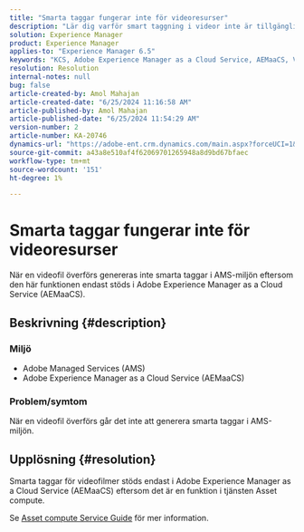 ```yaml
---
title: "Smarta taggar fungerar inte för videoresurser"
description: "Lär dig varför smart taggning i videor inte är tillgängligt i AMS-miljön, men stöds i Adobe Experience Manager as a Cloud Service."
solution: Experience Manager
product: Experience Manager
applies-to: "Experience Manager 6.5"
keywords: "KCS, Adobe Experience Manager as a Cloud Service, AEMaaCS, Video Assets, AMS, Smart Tags fungerar inte"
resolution: Resolution
internal-notes: null
bug: false
article-created-by: Amol Mahajan
article-created-date: "6/25/2024 11:16:58 AM"
article-published-by: Amol Mahajan
article-published-date: "6/25/2024 11:54:29 AM"
version-number: 2
article-number: KA-20746
dynamics-url: "https://adobe-ent.crm.dynamics.com/main.aspx?forceUCI=1&pagetype=entityrecord&etn=knowledgearticle&id=7ab10c6a-e432-ef11-840a-6045bd06eea5"
source-git-commit: a43a8e510af4f62069701265948a8d9bd67bfaec
workflow-type: tm+mt
source-wordcount: '151'
ht-degree: 1%

---
```


# Smarta taggar fungerar inte för videoresurser


När en videofil överförs genereras inte smarta taggar i AMS-miljön eftersom den här funktionen endast stöds i Adobe Experience Manager as a Cloud Service (AEMaaCS).

## Beskrivning {#description}


### <b>Miljö</b>

- Adobe Managed Services (AMS)
- Adobe Experience Manager as a Cloud Service (AEMaaCS)




### <b>Problem/symtom</b>

När en videofil överförs går det inte att generera smarta taggar i AMS-miljön.


## Upplösning {#resolution}


Smarta taggar för videofilmer stöds endast i Adobe Experience Manager as a Cloud Service (AEMaaCS) eftersom det är en funktion i tjänsten Asset compute.

Se [Asset compute Service Guide](https://experienceleague.adobe.com/docs/asset-compute/using/introduction.html) för mer information.
